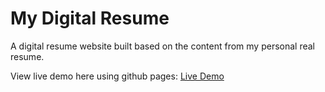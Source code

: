 # My Digital Resume

A digital resume website built based on the content from my personal real resume.

View live demo here using github pages: [Live Demo](https://joerkul.github.io/resume/)

